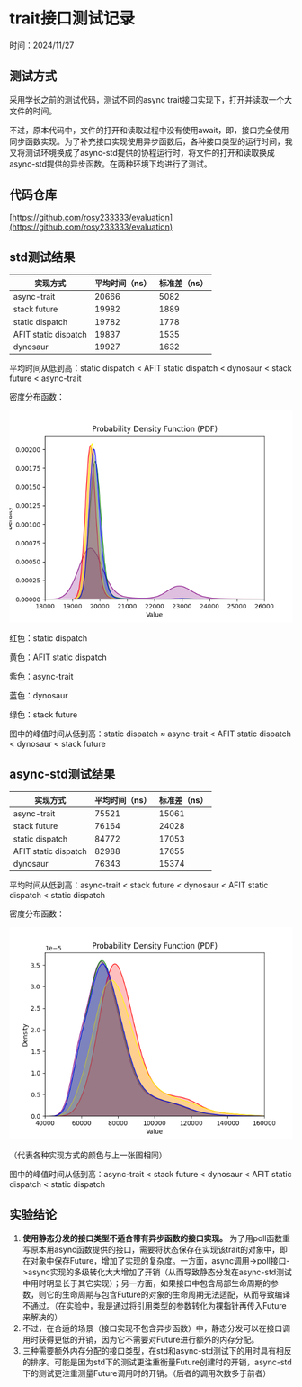 # trait接口测试记录

时间：2024/11/27

## 测试方式

采用学长之前的测试代码，测试不同的async trait接口实现下，打开并读取一个大文件的时间。

不过，原本代码中，文件的打开和读取过程中没有使用await，即，接口完全使用同步函数实现。为了补充接口实现使用异步函数后，各种接口类型的运行时间，我又将测试环境换成了async-std提供的协程运行时，将文件的打开和读取换成async-std提供的异步函数。在两种环境下均进行了测试。

## 代码仓库

[https://github.com/rosy233333/evaluation](https://github.com/rosy233333/evaluation)

## std测试结果

|实现方式|平均时间（ns）|标准差（ns）|
|-|-|-|
|async-trait|20666|5082|
|stack future|19982|1889|
|static dispatch|19782|1778|
|AFIT static dispatch|19837|1535|
|dynosaur|19927|1632|

平均时间从低到高：static dispatch < AFIT static dispatch < dynosaur < stack future < async-trait

密度分布函数：

![](std-result.png)

红色：static dispatch

黄色：AFIT static dispatch

紫色：async-trait

蓝色：dynosaur

绿色：stack future

图中的峰值时间从低到高：static dispatch ≈ async-trait < AFIT static dispatch < dynosaur < stack future

## async-std测试结果

|实现方式|平均时间（ns）|标准差（ns）|
|-|-|-|
|async-trait|75521|15061|
|stack future|76164|24028|
|static dispatch|84772|17053|
|AFIT static dispatch|82988|17655|
|dynosaur|76343|15374|

平均时间从低到高：async-trait < stack future < dynosaur < AFIT static dispatch < static dispatch

密度分布函数：

![](async-std-result.png)

（代表各种实现方式的颜色与上一张图相同）

图中的峰值时间从低到高：async-trait < stack future < dynosaur < AFIT static dispatch < static dispatch

## 实验结论

1. **使用静态分发的接口类型不适合带有异步函数的接口实现。** 为了用poll函数重写原本用async函数提供的接口，需要将状态保存在实现该trait的对象中，即在对象中保存Future，增加了实现的复杂度。一方面，async调用->poll接口->async实现的多级转化大大增加了开销（从而导致静态分发在async-std测试中用时明显长于其它实现）；另一方面，如果接口中包含局部生命周期的参数，则它的生命周期与包含Future的对象的生命周期无法适配，从而导致编译不通过。（在实验中，我是通过将引用类型的参数转化为裸指针再传入Future来解决的）
2. 不过，在合适的场景（接口实现不包含异步函数）中，静态分发可以在接口调用时获得更低的开销，因为它不需要对Future进行额外的内存分配。
3. 三种需要额外内存分配的接口类型，在std和async-std测试下的用时具有相反的排序。可能是因为std下的测试更注重衡量Future创建时的开销，async-std下的测试更注重测量Future调用时的开销。（后者的调用次数多于前者）